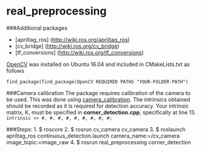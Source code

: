 # real\_preprocessing
###Additional packages  

* [apriltag\_ros] (http://wiki.ros.org/apriltag_ros)
* [cv\_bridge] (http://wiki.ros.org/cv_bridge)
* [tf\_conversions] (http://wiki.ros.org/tf_conversions)

[OpenCV](https://www.learnopencv.com/install-opencv-3-4-4-on-ubuntu-16-04/) was installed on Ubuntu 16.04 and included in CMakeLists.txt as follows

	find_package(find_package(OpenCV REQUIRED PATHS "YOUR-FOLDER-PATH")

###Camera calibration
The package requires calibration of the camera to be used. This was done using [camera\_calibration](http://wiki.ros.org/camera_calibration).  The intrinsics obtained should be recorded as it is required for detection accuracy. Your intrinsic matrix, K, must be specified in **corner\_detection.cpp**, specifically at line 13. `intrinsic << #, #, #, #, #, #, #, #, #;`

###Steps: 
	1.  $ roscore 
	2.  $ rosrun cv_camera cv_camera 
	3.  $ roslaunch apriltag_ros continuous_detection.launch camera_name:=/cv_camera image_topic:=image_raw 
	4.  $ rosrun real_preprocessing corner_detection 
